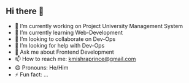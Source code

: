 ## Hi there 👋

- 🔭 I’m currently working on Project University Management System 
- 🌱 I’m currently learning Web-Development
- 👯 I’m looking to collaborate on Dev-Ops
- 🤔 I’m looking for help with Dev-Ops
- 💬 Ask me about Frontend Development
- 📫 How to reach me: kmishraprince@gmail.com
- 😄 Pronouns: He/Him
- ⚡ Fun fact: ...
